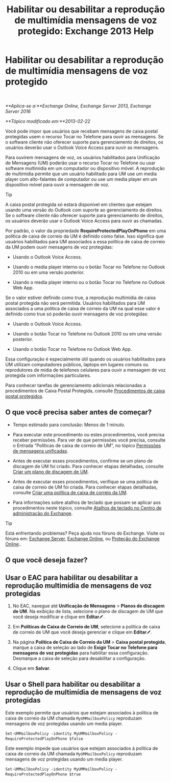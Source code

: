 ﻿---
title: 'Habilitar ou desabilitar a reprodução de multimídia mensagens de voz protegido: Exchange 2013 Help'
TOCTitle: Habilitar ou desabilitar a reprodução de multimídia mensagens de voz protegido
ms:assetid: 3c33370c-4262-42b1-8d83-d61fc7c426cd
ms:mtpsurl: https://technet.microsoft.com/pt-br/library/Ee423543(v=EXCHG.150)
ms:contentKeyID: 52058398
ms.date: 05/22/2018
mtps_version: v=EXCHG.150
ms.translationtype: MT
---

# Habilitar ou desabilitar a reprodução de multimídia mensagens de voz protegido

 

_**Aplica-se a:**Exchange Online, Exchange Server 2013, Exchange Server 2016_

_**Tópico modificado em:**2013-02-22_

Você pode impor que usuários que recebam mensagens de caixa postal protegidas usem o recurso Tocar no Telefone para ouvir as mensagens. Se o software cliente não oferecer suporte para gerenciamento de direitos, os usuários deverão usar o Outlook Voice Access para ouvir as mensagens.

Para ouvirem mensagens de voz, os usuários habilitados para Unificação de Mensagens (UM) poderão usar o recurso Tocar no Telefone ou usar software multimídia em um computador ou dispositivo móvel. A reprodução de multimídia permite que um usuário habilitado para UM use um media player com alto-falantes de computador ou use um media player em um dispositivo móvel para ouvir a mensagem de voz.


> [!TIP]
> A caixa postal protegida só estará disponível em clientes que estejam usando uma versão do Outlook com suporte ao gerenciamento de direitos. Se o software cliente não oferecer suporte para gerenciamento de direitos, os usuários deverão usar o Outlook Voice Access para ouvir as chamadas.



Por padrão, o valor da propriedade **RequireProtectedPlayOnPhone** em uma política de caixa de correio da UM é definido como false. Isso significa que usuários habilitados para UM associados a essa política de caixa de correio da UM podem ouvir mensagens de voz protegidas:

  - Usando o Outlook Voice Access.

  - Usando o media player interno ou o botão Tocar no Telefone no Outlook 2010 ou em uma versão posterior.

  - Usando o media player interno ou o botão Tocar no Telefone no Outlook Web App.

Se o valor estiver definido como true, a reprodução multimídia de caixa postal protegida não será permitida. Usuários habilitados para UM associados a uma política de caixa de correio da UM na qual esse valor é definido como true só poderão ouvir mensagens de voz protegidas:

  - Usando o Outlook Voice Access.

  - Usando o botão Tocar no Telefone no Outlook 2010 ou em uma versão posterior.

  - Usando o botão Tocar no Telefone no Outlook Web App.

Essa configuração é especialmente útil quando os usuários habilitados para UM utilizam computadores públicos, laptops em lugares comuns ou reprodutores de mídia de telefones celulares para ouvir a mensagem de voz protegida com informações particulares.

Para conhecer tarefas de gerenciamento adicionais relacionadas a procedimentos de Caixa Postal Protegida, consulte [Procedimentos de caixa postal protegidos](protected-voice-mail-procedures-exchange-2013-help.md).

## O que você precisa saber antes de começar?

  - Tempo estimado para conclusão: Menos de 1 minuto.

  - Para executar este procedimento ou estes procedimentos, você precisa receber permissões. Para ver de que permissões você precisa, consulte o Entrada "Políticas de caixa de correio de UM", no tópico [Permissões de mensagens unificadas](unified-messaging-permissions-exchange-2013-help.md).

  - Antes de executar esses procedimentos, confirme se um plano de discagem de UM foi criado. Para conhecer etapas detalhadas, consulte [Criar um plano de discagem de UM](create-a-um-dial-plan-exchange-2013-help.md).

  - Antes de executar esses procedimentos, verifique se uma política de caixa de correio de UM foi criada. Para conhecer etapas detalhadas, consulte [Criar uma política de caixa de correio da UM](create-a-um-mailbox-policy-exchange-2013-help.md).

  - Para informações sobre atalhos de teclado que possam se aplicar aos procedimentos neste tópico, consulte [Atalhos de teclado no Centro de administração do Exchange](keyboard-shortcuts-in-the-exchange-admin-center-exchange-online-protection-help.md).


> [!TIP]
> Está enfrentando problemas? Peça ajuda nos fóruns do Exchange. Visite os fóruns em: <A href="https://go.microsoft.com/fwlink/p/?linkid=60612">Exchange Server</A>, <A href="https://go.microsoft.com/fwlink/p/?linkid=267542">Exchange Online</A>, ou <A href="https://go.microsoft.com/fwlink/p/?linkid=285351">Proteção do Exchange Online</A>..



## O que você deseja fazer?

## Usar o EAC para habilitar ou desabilitar a reprodução multimídia de mensagens de voz protegidas

1.  No EAC, navegue até **Unificação de Mensagens** \> **Planos de discagem de UM**. Na exibição de lista, selecione o plano de discagem de UM que você deseja modificar e clique em **Editar**![Ícone de edição](images/JJ218640.6f53ccb2-1f13-4c02-bea0-30690e6ea71d(EXCHG.150).gif "Ícone de edição").

2.  Em **Políticas de Caixa de Correio de UM**, selecione a política de caixa de correio de UM que você deseja gerenciar e clique em **Editar**![Ícone de edição](images/JJ218640.6f53ccb2-1f13-4c02-bea0-30690e6ea71d(EXCHG.150).gif "Ícone de edição").

3.  Na página **Política de Caixa de Correio da UM** \> **Caixa postal protegida**, marque a caixa de seleção ao lado de **Exigir Tocar no Telefone para mensagens de voz protegidas** para habilitar essa configuração. Desmarque a caixa de seleção para desabilitar a configuração.

4.  Clique em **Salvar**.

## Usar o Shell para habilitar ou desabilitar a reprodução de multimídia de mensagens de voz protegidas

Este exemplo permite que usuários que estejam associados à política de caixa de correio da UM chamada `MyUMMailboxPolicy` reproduzam mensagens de voz protegidas usando um media player.

    Set-UMMailboxPolicy -identity MyUMMailboxPolicy -RequireProtectedPlayOnPhone $false

Este exemplo impede que usuários que estejam associados à política de caixa de correio da UM chamada `MyUMMailboxPolicy` reproduzam mensagens de voz protegidas usando um media player.

    Set-UMMailboxPolicy -identity MyUMMailboxPolicy -RequireProtectedPlayOnPhone $true


